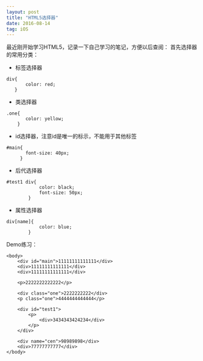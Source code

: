 ```yaml
---
layout: post
title: "HTML5选择器"
date: 2016-08-14
tag: iOS
---
```

最近刚开始学习HTML5，记录一下自己学习的笔记，方便以后查阅： 
首先选择器的常用分类：
 
- 标签选择器

```
div{
       color: red;
   }
```
- 类选择器

```
.one{
       color: yellow;
    }
```
- id选择器，注意id是唯一的标示，不能用于其他标签



```
#main{
       font-size: 40px;
     }
```
- 后代选择器

```
#test1 div{
            color: black;
            font-size: 50px;
        }
```

- 属性选择器

```
div[name]{
            color: blue;
        }
```

Demo练习：

```
<body>
    <div id="main">11111111111111</div>
    <div>11111111111111</div>
    <div>11111111111111</div>

    <p>2222222222222</p>

    <div class="one">2222222222</div>
    <p class="one">4444444444444</p>

    <div id="test1">
        <p>
            <div>3434343424234</div>
        </p>
    </div>

    <div name="cen">98989898</div>
    <div>77777777777</div>
</body>
```






